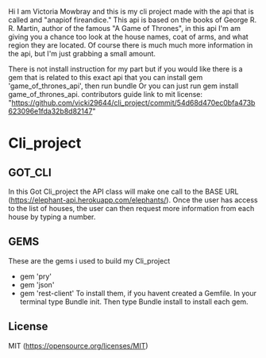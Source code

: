 Hi I am Victoria Mowbray and this is my cli project made with the api that is called and "anapiof fireandice." This api is based on the books of George R. R. Martin, author of the famous "A Game of Thrones", in this api I'm am giving you a chance too look at the house names, coat of arms, and what region they are located. Of course there is much much more information in the api, but I'm just grabbing a small amount. 

There is not install instruction for my part but if you would like there is a gem that is related to this exact api that you can install gem 'game_of_thrones_api', then run bundle Or you can just run gem install game_of_thrones_api.
contributors guide
link to mit license:  "https://github.com/vicki29644/cli_project/commit/54d68d470ec0bfa473b623096e1fda32b8d82147"

# Cli_project
## GOT_CLI
In this Got Cli_project the API class will make one call to the BASE URL (https://elephant-api.herokuapp.com/elephants/). Once the user has access to the list of houses, the user can  then request  more information from each house by typing a number.
## GEMS
These are the gems i used to build my Cli_project
- gem 'pry'
- gem 'json'
- gem 'rest-client'
To install them, if you havent created a Gemfile. In your terminal type Bundle init. Then type Bundle install to install each gem.
## License
MIT (https://opensource.org/licenses/MIT)

